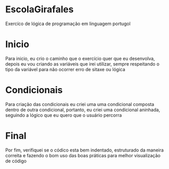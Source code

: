 # EscolaGirafales
 Exercíco de lógica de programação em linguagem portugol

# Inicio 
 Para inicio, eu crio o caminho que o exercício quer que eu desenvolva, depois eu vou criando as variáveis que irei utilizar, 
 sempre respeitando o tipo da variável para não ocorrer erro de sitaxe ou lógica

# Condicionais
  Para criação das condicionais eu criei uma uma condicional composta dentro de outra condicional, portanto, eu criei uma 
  condicional aninhada, seguindo a lógico que eu quero que o usuário percorra

# Final 
 Por fim, verifiquei se o códico esta bem indentado, estruturado da maneira correita e fazendo o bom uso das boas práticas para  melhor visualização de código
